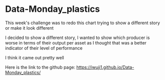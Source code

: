 # Data-Monday_plastics

This week's challenge was to redo this chart trying to show a different story or make it look different

I decided to show a different story, I wanted to show which producer is worse in terms of their output per asset as I thought that was a better indicator of their level of performance

I think it came out pretty well

Here is the link to the github page: https://iwuji1.github.io/Data-Monday_plastics/
